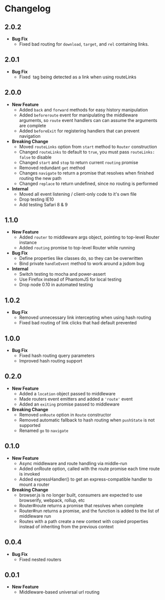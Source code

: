 # Changelog

## 2.0.2

* **Bug Fix**
  * Fixed bad routing for `download`, `target`, and `rel` containing links.

## 2.0.1

* **Bug Fix**
  * Fixed <img> tag being detected as a link when using routeLinks

## 2.0.0

* **New Feature**
  * Added `back` and `forward` methods for easy history manipulation
  * Added `beforeroute` event for manipulating the middleware arguments, so `route` event handlers can can assume the arguments are complete
  * Added `beforeExit` for registering handlers that can prevent navigation
* **Breaking Change**
  * Moved `routeLinks` option from `start` method to `Router` construction
  * Changed `routeLinks` to default to `true`, you must pass `routeLinks: false` to disable
  * Changed `start` and `stop` to return current `routing` promise
  * Removed redundant `get` method
  * Changes `navigate` to return a promise that resolves when finished routing the new path
  * Changed `replace` to return undefined, since no routing is performed
* **Internal**
  * Moved all event listening / client-only code to it's own file
  * Drop testing IE10
  * Add testing Safari 8 & 9

## 1.1.0

* **New Feature**
  * Added `router` to middleware args object, pointing to top-level Router instance
  * Added `routing` promise to top-level Router while running
* **Bug Fix**
  * Define properties like classes do, so they can be overwritten
  * Bind private `handleEvent` method to work around a jsdom bug
* **Internal**
  * Switch testing to mocha and power-assert
  * Use Firefox instead of PhantomJS for local testing
  * Drop node 0.10 in automated testing

## 1.0.2

* **Bug Fix**
  * Removed unnecessary link intercepting when using hash routing
  * Fixed bad routing of link clicks that had default prevented

## 1.0.0

* **Bug Fix**
  * Fixed hash routing query parameters
  * Improved hash routing support

## 0.2.0

* **New Feature**
  * Added a `location` object passed to middleware
  * Made routers event emitters and added a `'route'` event
  * Added an `exiting` promise passed to middleware
* **Breaking Change**
  * Removed `onRoute` option in `Route` constructor
  * Removed automatic fallback to hash routing when `pushState` is not supported
  * Renamed `go` to `navigate`

## 0.1.0

* **New Feature**
  * Async middleware and route handling via middle-run
  * Added onRoute option, called with the route promise each time route is invoked
  * Added expressHandler() to get an express-compatible handler to mount a router
* **Breaking Change**
  * browser.js is no longer built, consumers are expected to use browserify, webpack, rollup, etc
  * Router#route returns a promise that resolves when complete
  * Router#run returns a promise, and the function is added to the list of middleware run
  * Routes with a path create a new context with copied properties instead of inheriting from the previous context

## 0.0.4

* **Bug Fix**
  * Fixed nested routers

## 0.0.1

* **New Feature**
  * Middleware-based universal url routing
